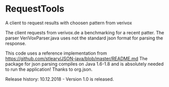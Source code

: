 # RequestTools

A client to request results with choosen pattern from verivox

The client requests from verivox.de a benchmarking for a recent patter. The parser VeriVoxParser.java uses not the standard json format for parsing the response.

This code uses a reference implementation from https://github.com/stleary/JSON-java/blob/master/README.md The package for json parsing compiles on Java 1.6-1.8 and is absolutely needed to run the application! Thanks to org.json.

Release history: 10.12.2018 - Version 1.0 is released.
